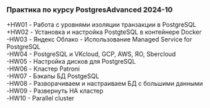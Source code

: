 ### Практика по курсу PostgresAdvanced 2024-10

+HW01 - Работа с уровнями изоляции транзакции в PostgreSQL<br>
+HW02 - Установка и настройка PostgteSQL в контейнере Docker<br>
-HW03 - Яндекс Облако - Использование Managed Service for PostgreSQL<br> 
-HW04 - PostgreSQL и VKcloud, GCP, AWS, ЯО, Sbercloud<br>
-HW05 - Настройка дисков для PostgreSQL<br>
-HW06 - Кластер Patroni<br>
-HW07 - Бэкапы БД PostgeSQL<br>
-HW08 - Разворачиваем и настраиваем БД с большими данными<br>
-HW09 - Развернуть HA кластер<br>
-HW10 - Parallel cluster<br>
